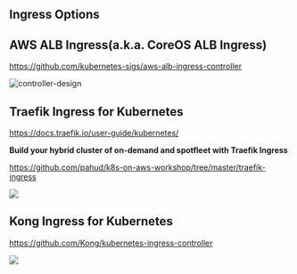 ## Ingress Options



## AWS ALB Ingress(a.k.a. CoreOS ALB Ingress)

https://github.com/kubernetes-sigs/aws-alb-ingress-controller



![controller-design](https://github.com/kubernetes-sigs/aws-alb-ingress-controller/raw/master/docs/imgs/controller-design.png)





## Traefik Ingress for Kubernetes

https://docs.traefik.io/user-guide/kubernetes/



**Build your hybrid cluster of on-demand and spotfleet with Traefik Ingress**

https://github.com/pahud/k8s-on-aws-workshop/tree/master/traefik-ingress

![](https://github.com/pahud/k8s-on-aws-workshop/raw/master/traefik-ingress/images/aws-traefik-alb.png)







## Kong Ingress for Kubernetes

https://github.com/Kong/kubernetes-ingress-controller

![](https://raw.github.com/Kong/kubernetes-ingress-controller/master/docs/images/deployment.png)







